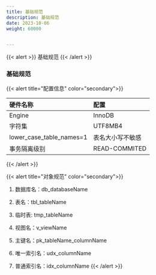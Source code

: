```yaml
---
title: 基础规范
description: 基础规范
date: 2023-10-06
weight: 60000


---
```


{{< alert >}}
基础规范
{{< /alert >}}

### 基础规范

{{< alert title="配置信息" color="secondary">}}

| 硬件名称                 | 配置             |
|:-------------------------|:-----------------|
| Engine                   | InnoDB           |
| 字符集                   | UTF8MB4          |
| lower_case_table_names=1 | 表名大小写不敏感 |
| 事务隔离级别             | READ-COMMITED    |


{{< /alert >}}



{{< alert title="对象规范" color="secondary">}}
1. 数据库名：db_databaseName

2. 表名：tbl_tableName

3. 临时表: tmp_tableName

4. 视图名：v_viewName

5. 主键名：pk_tableName_columnName

6. 唯一索引名：udx_columnName

7. 普通索引名：idx_columnName
{{< /alert >}}





